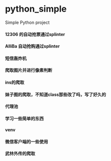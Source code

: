 # python_simple
Simple Python project

#### 12306 的自动抢票通过splinter

#### AlliBa 自动抢购通过splinter

#### 短信轰炸机

#### 爬取图片并进行像素判断

#### ins的爬取

#### 妹子图的爬取，不知道class那些改了吗，写了好久的

#### 代理池

#### 学习一些简单的东西

#### venv

#### 微信客户端的一些使用

#### 武林外传的爬取


